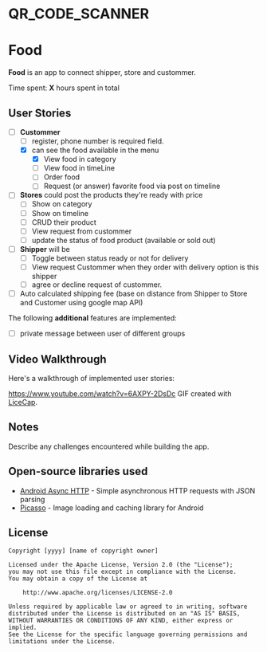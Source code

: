 # QR_CODE_SCANNER
# Food

**Food** is an app to connect shipper, store and custommer.

Time spent: **X** hours spent in total

## User Stories


* [ ] **Custommer** 
	* [ ] register, phone number is required field.
	* [x] can see the food available in the menu
		* [x] View food in category
 		* [ ] View food in timeLine
 		* [ ] Order food
 		* [ ] Request (or answer) favorite food via post on timeline
* [ ] **Stores** could post the products they're ready with price
 	* [ ] Show on category
 	* [ ] Show on timeline
 	* [ ] CRUD their product
 	* [ ] View request from custommer
 	* [ ] update the status of food product (available or sold out)
* [ ] **Shipper** will be
	* [ ] Toggle between status ready or not for delivery
	* [ ] View request Custommer when they order with delivery option is this shipper
	* [ ] agree or decline request of custommer.
* [ ] Auto calculated shipping fee (base on distance from Shipper to Store and Customer 	  using google map API)
	
The following **additional** features are implemented:
* [ ] private message between user of different groups

## Video Walkthrough

Here's a walkthrough of implemented user stories:

https://www.youtube.com/watch?v=6AXPY-2DsDc
GIF created with [LiceCap](http://www.cockos.com/licecap/).

## Notes

Describe any challenges encountered while building the app.

## Open-source libraries used

- [Android Async HTTP](https://github.com/loopj/android-async-http) - Simple asynchronous HTTP requests with JSON parsing
- [Picasso](http://square.github.io/picasso/) - Image loading and caching library for Android

## License

    Copyright [yyyy] [name of copyright owner]

    Licensed under the Apache License, Version 2.0 (the "License");
    you may not use this file except in compliance with the License.
    You may obtain a copy of the License at

        http://www.apache.org/licenses/LICENSE-2.0

    Unless required by applicable law or agreed to in writing, software
    distributed under the License is distributed on an "AS IS" BASIS,
    WITHOUT WARRANTIES OR CONDITIONS OF ANY KIND, either express or implied.
    See the License for the specific language governing permissions and
    limitations under the License.
